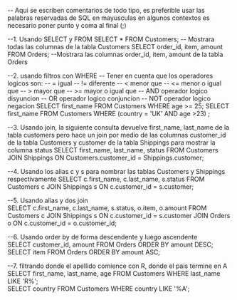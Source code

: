 -- Aqui se escriben comentarios de todo tipo, es preferible usar las palabras reservadas de SQL en mayusculas en algunos contextos es necesario poner punto y coma al final (;)

--1. Usando SELECT y FROM
SELECT * FROM Customers;  -- Mostrara todas las columnas de la tabla Customers
SELECT order_id, item, amount FROM Orders; --Mostrara las columnas order_id, item, amount de la tabla Orders

--2. usando filtros con WHERE
-- Tener en cuenta que los operadores logicos son:
-- = igual
-- != diferente
-- < menor que
-- <= menor o igual que
-- > mayor que
-- >= mayor o igual que
-- AND operador logico disyuncion
-- OR operador logico conjuncion
-- NOT operador logico negacion
SELECT first_name FROM Customers WHERE age >= 25; 
SELECT first_name FROM Customers WHERE (country = 'UK' AND age >23) ;

--3. Usando join, la siguiente consulta devuelve  first_name, last_name de la tabla customers pero hace un join por medio de las columnas customer_id de la tabla Customers y customer de la tabla Shippings para mostrar la columna status
SELECT first_name, last_name, status
	FROM Customers
	JOIN Shippings ON Customers.customer_id = Shippings.customer;  
	
 --4. Usando los alias c y s para nombrar las tablas Customers y Shippings respectivamente
SELECT c.first_name, c.last_name, s.status
 	FROM Customers c
    JOIN Shippings s ON c.customer_id = s.customer;  
    
--5. Usando alias y dos join  
SELECT c.first_name, c.last_name, s.status, o.item, o.amount
	FROM Customers c
    JOIN Shippings s ON c.customer_id = s.customer
    JOIN Orders o ON c.customer_id = o.customer_id;  
    
--6. Usando order by de forma descendente  y luego ascendente  
SELECT customer_id, amount FROM Orders ORDER BY amount DESC;  
SELECT item FROM Orders ORDER BY amount ASC;  

--7. filtrando donde el apellido comience con R, donde el pais termine en A  
SELECT first_name, last_name, age FROM Customers WHERE last_name LIKE 'R%';  
SELECT country FROM Customers WHERE country LIKE '%A';  
